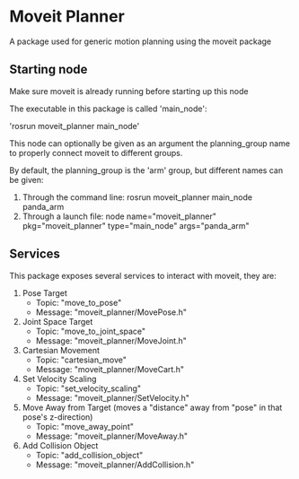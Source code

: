 # Moveit Planner
A package used for generic motion planning using the moveit package

## Starting node
Make sure moveit is already running before starting up this node

The executable in this package is called 'main_node':

'rosrun moveit_planner main_node'

This node can optionally be given as an argument the planning_group name to properly connect moveit to different groups.

By default, the planning_group is the 'arm' group, but different names can be given:
1. Through the command line: rosrun moveit_planner main_node panda_arm
2. Through a launch file: node name="moveit_planner" pkg="moveit_planner" type="main_node" args="panda_arm"

## Services
This package exposes several services to interact with moveit, they are:
1. Pose Target
   - Topic: "move_to_pose"
   - Message: "moveit_planner/MovePose.h"
2. Joint Space Target
   - Topic: "move_to_joint_space"
   - Message: "moveit_planner/MoveJoint.h"
3. Cartesian Movement
   - Topic: "cartesian_move"
   - Message: "moveit_planner/MoveCart.h"
4. Set Velocity Scaling
   - Topic: "set_velocity_scaling"
   - Message: "moveit_planner/SetVelocity.h"
5. Move Away from Target (moves a "distance" away from "pose" in that pose's z-direction)
   - Topic: "move_away_point"
   - Message: "moveit_planner/MoveAway.h"
6. Add Collision Object
   - Topic: "add_collision_object"
   - Message: "moveit_planner/AddCollision.h"